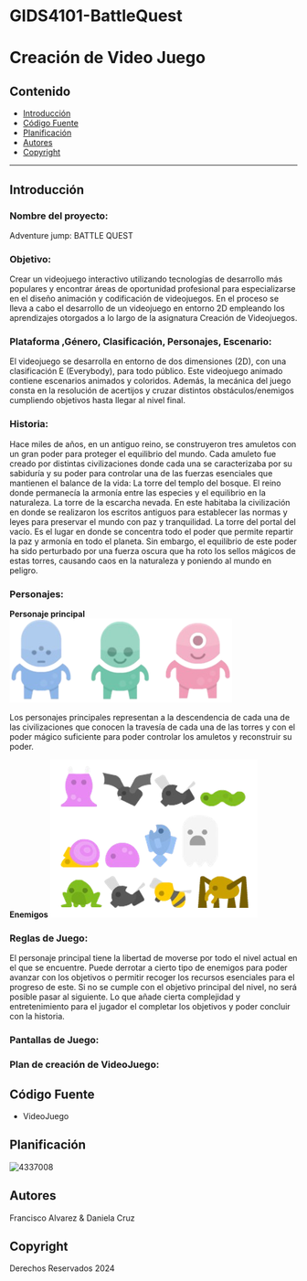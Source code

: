 # GIDS4101-BattleQuest


# Creación de Video Juego

<!-- 
<p align="center">
    <img src="https://user-images.githubusercontent.com/8560750/195950148-0c0df38e-5f96-45ae-87c3-6922738c612d.jpg" alt="Logo" width=1200 height=300>

  <p align="center">
    Short description
    <br>
    <a href="https://reponame/issues/new?template=bug.md">Report bug</a>
    ·
    <a href="https://reponame/issues/new?template=feature.md&labels=feature">Request feature</a>
  </p>
</p>
 -->

## Contenido

- [Introducción](#introducción)
- [Código Fuente](#código-fuente)
- [Planificación](#planificación)
- [Autores](#autores)
- [Copyright](#copyright)

---

## Introducción

### Nombre del proyecto: 
Adventure jump: BATTLE QUEST

### Objetivo: 
Crear un videojuego interactivo utilizando tecnologías de desarrollo más populares y encontrar áreas de oportunidad profesional para especializarse en el diseño animación y codificación de videojuegos. En el proceso se lleva a cabo el desarrollo de un videojuego en entorno 2D empleando los aprendizajes otorgados a lo largo de la asignatura Creación de Videojuegos. 

### Plataforma ,Género, Clasificación, Personajes, Escenario:
El videojuego se desarrolla en entorno de dos dimensiones (2D), con una clasificación E (Everybody), para todo público. Este videojuego animado contiene escenarios animados y coloridos. Además, la mecánica del juego consta en la resolución de acertijos y cruzar distintos obstáculos/enemigos cumpliendo objetivos hasta llegar al nivel final.

### Historia:
Hace miles de años, en un antiguo reino, se construyeron tres amuletos con un gran poder para proteger el equilibrio del mundo. Cada amuleto fue creado por distintas civilizaciones donde cada una se caracterizaba por su sabiduría y su poder para controlar una de las fuerzas esenciales que mantienen el balance de la vida:
La torre del templo del bosque. El reino donde permanecía la armonía entre las especies y el equilibrio en la naturaleza. 
La torre de la escarcha nevada. En este habitaba la civilización en donde se realizaron los escritos antiguos para establecer las normas y leyes para preservar el mundo con paz y tranquilidad.
La torre del portal del vacío. Es el lugar en donde se concentra todo el poder que permite repartir la paz y armonía en todo el planeta.
Sin embargo, el equilibrio de este poder ha sido perturbado por una fuerza oscura que ha roto los sellos mágicos de estas torres, causando caos en la naturaleza y poniendo al mundo en peligro.

### Personajes:
**Personaje principal** 
![principal_characters](/Images/chrPrincipals.png)

Los personajes principales representan a la descendencia de cada una de las civilizaciones
que conocen la travesía de cada una de las torres y con el poder mágico suficiente para poder
controlar los amuletos y reconstruir su poder.

**Enemigos**
![enemies_characters](/Images/chrEnemies.png)

### Reglas de Juego:
El personaje principal tiene la libertad de moverse por todo el nivel actual en el que se encuentre. Puede
derrotar a cierto tipo de enemigos para poder avanzar con los objetivos o permitir recoger los recursos
esenciales para el progreso de este. Si no se cumple con el objetivo principal del nivel, no será posible
pasar al siguiente. Lo que añade cierta complejidad y entretenimiento para el jugador el completar los
objetivos y poder concluir con la historia.

###  Pantallas de Juego:

###  Plan de creación de VideoJuego:

## Código Fuente
* VideoJuego

## Planificación

![4337008](https://user-images.githubusercontent.com/8560750/195951617-083a7e4d-323d-47b5-8e5e-529ded31bc06.jpg)

## Autores
Francisco Alvarez & Daniela Cruz

## Copyright
Derechos Reservados 2024
